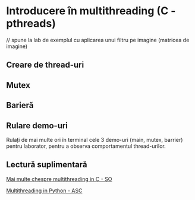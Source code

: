 # Introducere în multithreading (C - pthreads)
// spune la lab de exemplul cu aplicarea unui filtru pe imagine (matricea de imagine)

## Creare de thread-uri

## Mutex

## Barieră

## Rulare demo-uri
Rulați de mai multe ori în terminal cele 3 demo-uri (main, mutex, barrier) pentru laborator, pentru a observa comportamentul thread-urilor.

## Lectură suplimentară
[Mai multe chespre multithreading in C - SO](https://ocw.cs.pub.ro/courses/so/laboratoare/laborator-08)

[Multithreading in Python - ASC](http://cs.curs.pub.ro/wiki/asc/asc:lab2:index)
